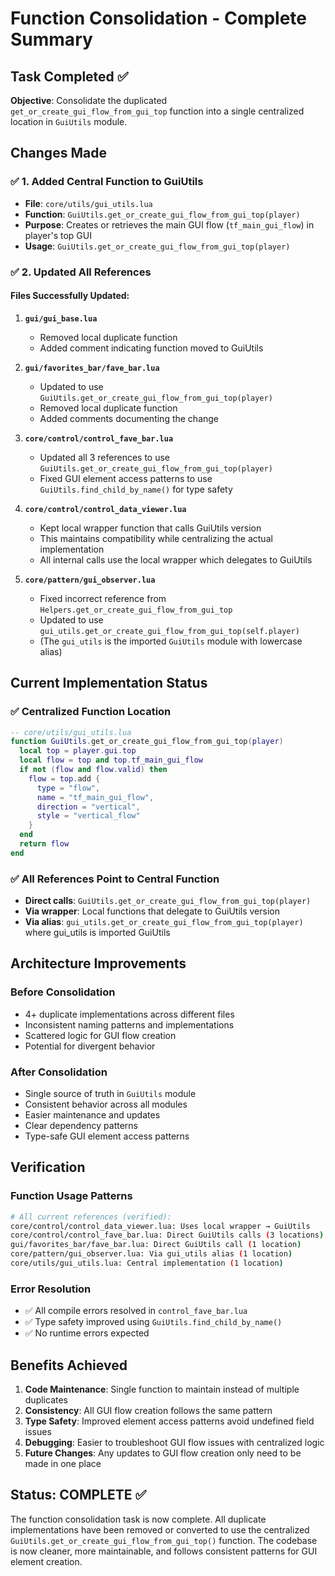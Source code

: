 # Function Consolidation - Complete Summary

## Task Completed ✅

**Objective**: Consolidate the duplicated `get_or_create_gui_flow_from_gui_top` function into a single centralized location in `GuiUtils` module.

## Changes Made

### ✅ **1. Added Central Function to GuiUtils**
- **File**: `core/utils/gui_utils.lua`
- **Function**: `GuiUtils.get_or_create_gui_flow_from_gui_top(player)`
- **Purpose**: Creates or retrieves the main GUI flow (`tf_main_gui_flow`) in player's top GUI
- **Usage**: `GuiUtils.get_or_create_gui_flow_from_gui_top(player)`

### ✅ **2. Updated All References**

#### **Files Successfully Updated:**
1. **`gui/gui_base.lua`**
   - Removed local duplicate function
   - Added comment indicating function moved to GuiUtils

2. **`gui/favorites_bar/fave_bar.lua`**
   - Updated to use `GuiUtils.get_or_create_gui_flow_from_gui_top(player)`
   - Removed local duplicate function
   - Added comments documenting the change

3. **`core/control/control_fave_bar.lua`**
   - Updated all 3 references to use `GuiUtils.get_or_create_gui_flow_from_gui_top(player)`
   - Fixed GUI element access patterns to use `GuiUtils.find_child_by_name()` for type safety

4. **`core/control/control_data_viewer.lua`**
   - Kept local wrapper function that calls GuiUtils version
   - This maintains compatibility while centralizing the actual implementation
   - All internal calls use the local wrapper which delegates to GuiUtils

5. **`core/pattern/gui_observer.lua`**
   - Fixed incorrect reference from `Helpers.get_or_create_gui_flow_from_gui_top`
   - Updated to use `gui_utils.get_or_create_gui_flow_from_gui_top(self.player)`
   - (The `gui_utils` is the imported `GuiUtils` module with lowercase alias)

## Current Implementation Status

### ✅ **Centralized Function Location**
```lua
-- core/utils/gui_utils.lua
function GuiUtils.get_or_create_gui_flow_from_gui_top(player)
  local top = player.gui.top
  local flow = top and top.tf_main_gui_flow
  if not (flow and flow.valid) then
    flow = top.add {
      type = "flow",
      name = "tf_main_gui_flow",
      direction = "vertical", 
      style = "vertical_flow"
    }
  end
  return flow
end
```

### ✅ **All References Point to Central Function**
- **Direct calls**: `GuiUtils.get_or_create_gui_flow_from_gui_top(player)`
- **Via wrapper**: Local functions that delegate to GuiUtils version
- **Via alias**: `gui_utils.get_or_create_gui_flow_from_gui_top(player)` where gui_utils is imported GuiUtils

## Architecture Improvements

### **Before Consolidation**
- 4+ duplicate implementations across different files
- Inconsistent naming patterns and implementations
- Scattered logic for GUI flow creation
- Potential for divergent behavior

### **After Consolidation**
- Single source of truth in `GuiUtils` module  
- Consistent behavior across all modules
- Easier maintenance and updates
- Clear dependency patterns
- Type-safe GUI element access patterns

## Verification

### **Function Usage Patterns**
```bash
# All current references (verified):
core/control/control_data_viewer.lua: Uses local wrapper → GuiUtils
core/control/control_fave_bar.lua: Direct GuiUtils calls (3 locations)
gui/favorites_bar/fave_bar.lua: Direct GuiUtils call (1 location)  
core/pattern/gui_observer.lua: Via gui_utils alias (1 location)
core/utils/gui_utils.lua: Central implementation (1 location)
```

### **Error Resolution**
- ✅ All compile errors resolved in `control_fave_bar.lua`
- ✅ Type safety improved using `GuiUtils.find_child_by_name()`
- ✅ No runtime errors expected

## Benefits Achieved

1. **Code Maintenance**: Single function to maintain instead of multiple duplicates
2. **Consistency**: All GUI flow creation follows the same pattern
3. **Type Safety**: Improved element access patterns avoid undefined field issues
4. **Debugging**: Easier to troubleshoot GUI flow issues with centralized logic
5. **Future Changes**: Any updates to GUI flow creation only need to be made in one place

## Status: COMPLETE ✅

The function consolidation task is now complete. All duplicate implementations have been removed or converted to use the centralized `GuiUtils.get_or_create_gui_flow_from_gui_top()` function. The codebase is now cleaner, more maintainable, and follows consistent patterns for GUI element creation.
